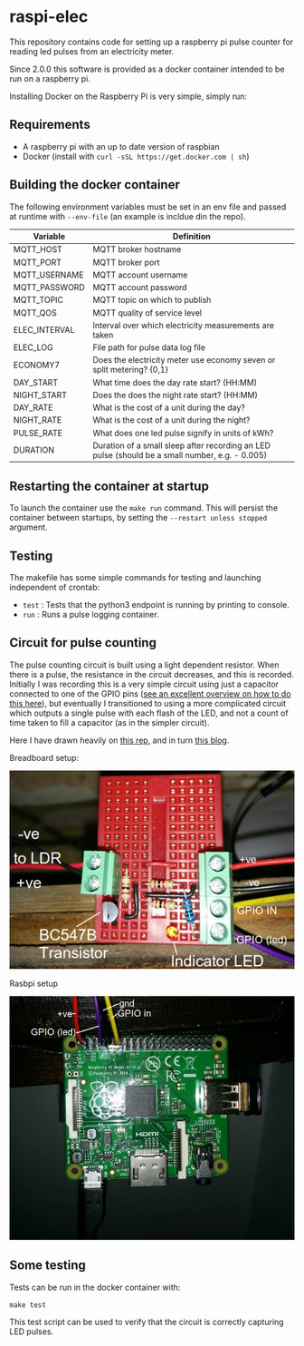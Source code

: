# raspi-elec

This repository contains code for setting up a raspberry pi pulse counter for reading led pulses from an electricity meter.

Since 2.0.0 this software is provided as a docker container intended to be run on a raspberry pi.

Installing Docker on the Raspberry Pi is very simple, simply run:

## Requirements

* A raspberry pi with an up to date version of raspbian
* Docker (install with `curl -sSL https://get.docker.com | sh`)

## Building the docker container

The following environment variables must be set in an env file and passed at runtime with `--env-file` (an example is incldue din the repo).

|Variable|Definition|
|---|---|
|MQTT_HOST|MQTT broker hostname|
|MQTT_PORT|MQTT broker port|
|MQTT_USERNAME|MQTT account username|
|MQTT_PASSWORD|MQTT account password|
|MQTT_TOPIC|MQTT topic on which to publish|
|MQTT_QOS|MQTT quality of service level|
|ELEC_INTERVAL|Interval over which electricity measurements are taken|
|ELEC_LOG|File path for pulse data log file|
|ECONOMY7|Does the electricity meter use economy seven or split metering? {0,1}|
|DAY_START|What time does the day rate start? (HH:MM)|
|NIGHT_START|Does the does the night rate start? (HH:MM)|
|DAY_RATE|What is the cost of a unit during the day?|
|NIGHT_RATE|What is the cost of a unit during the night?|
|PULSE_RATE|What does one led pulse signify in units of kWh?|
|DURATION|Duration of a small sleep after recording an LED pulse (should be a small number, e.g. - 0.005)|

## Restarting the container at startup

To launch the container use the `make run` command. This will persist the container between startups, by setting the `--restart unless stopped` argument.

## Testing

The makefile has some simple commands for testing and launching independent of crontab:

* `test` : Tests that the python3 endpoint is running by printing to console.
* `run`  : Runs a pulse logging container.

## Circuit for pulse counting

The pulse counting circuit is built using a light dependent resistor.
When there is a pulse, the resistance in the circuit decreases, and this is recorded.
Initially I was recording this is a very simple circuit using just a capacitor connected to one of the GPIO pins ([see an excellent overview on how to do this here](https://learn.adafruit.com/basic-resistor-sensor-reading-on-raspberry-pi/overview)), but eventually I transitioned to using a more complicated circuit which outputs a single pulse with each flash of the LED, and not a count of time taken to fill a capacitor (as in the simpler circuit).

Here I have drawn heavily on [this rep](https://github.com/kieranc/power), and in turn [this blog](http://blog.christianperone.com/2012/08/raspberry-pi-arduino-a-laser-pointer-communication-and-a-ldr-voltage-sigmoid/).

Breadboard setup:

![breadboard.jpg](breadboard.jpg)

Rasbpi setup

![raspiaplus.jpg](raspiaplus.jpg)

## Some testing

Tests can be run in the docker container with:

```
make test
```

This test script can be used to verify that the circuit is correctly capturing LED pulses.

